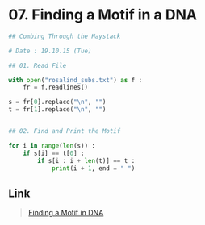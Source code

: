 # 07. Finding a Motif in a DNA
```python
## Combing Through the Haystack

# Date : 19.10.15 (Tue)

## 01. Read File

with open("rosalind_subs.txt") as f :
	fr = f.readlines()

s = fr[0].replace("\n", "")
t = fr[1].replace("\n", "")


## 02. Find and Print the Motif

for i in range(len(s)) :
	if s[i] == t[0] :
		if s[i : i + len(t)] == t :
			print(i + 1, end = " ")
```
## Link
> [Finding a Motif in DNA](http://rosalind.info/problems/subs/)
